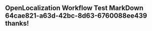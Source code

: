 <properties
ms.topic="hero-topic1"
ms.test1="hero-topic"
ms.test2="test"/>

## OpenLocalization Workflow Test MarkDown 64cae821-a63d-42bc-8d63-6760088ee439 thanks!
